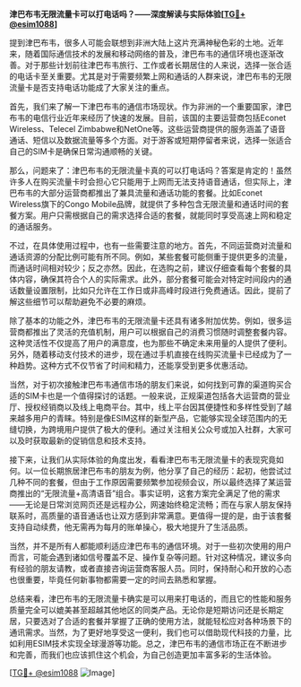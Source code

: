 **津巴布韦无限流量卡可以打电话吗？——深度解读与实际体验[[TG💪+ @esim1088](https://t.me/s/esim1088)]**

提到津巴布韦，很多人可能会联想到非洲大陆上这片充满神秘色彩的土地。近年来，随着国际通信技术的发展和移动网络的普及，津巴布韦的通信环境也逐渐改善。对于那些计划前往津巴布韦旅行、工作或者长期居住的人来说，选择一张合适的电话卡至关重要。尤其是对于需要频繁上网和通话的人群来说，津巴布韦的无限流量卡是否支持电话功能成了大家关注的重点。

首先，我们来了解一下津巴布韦的通信市场现状。作为非洲的一个重要国家，津巴布韦的电信行业近年来经历了快速的发展。目前，该国的主要运营商包括Econet Wireless、Telecel Zimbabwe和NetOne等。这些运营商提供的服务涵盖了语音通话、短信以及数据流量等多个方面。对于游客或短期停留者来说，选择一张适合自己的SIM卡是确保日常沟通顺畅的关键。

那么，问题来了：津巴布韦的无限流量卡真的可以打电话吗？答案是肯定的！虽然许多人在购买流量卡时会担心它只能用于上网而无法支持语音通话，但实际上，津巴布韦的大部分运营商都推出了兼具流量和通话功能的套餐。比如Econet Wireless旗下的Congo Mobile品牌，就提供了多种包含无限流量和通话时间的套餐方案。用户只需根据自己的需求选择合适的套餐，就能同时享受高速上网和稳定的通话服务。

不过，在具体使用过程中，也有一些需要注意的地方。首先，不同运营商对流量和通话资源的分配比例可能有所不同。例如，某些套餐可能侧重于提供更多的流量，而通话时间相对较少；反之亦然。因此，在选购之前，建议仔细查看每个套餐的具体内容，确保其符合个人的实际需求。此外，部分套餐可能会对特定时间段内的通话数量设置限制，比如只允许在工作日或非高峰时段进行免费通话。因此，提前了解这些细节可以帮助避免不必要的麻烦。

除了基本的功能之外，津巴布韦的无限流量卡还具有诸多附加优势。例如，很多运营商都推出了灵活的充值机制，用户可以根据自己的消费习惯随时调整套餐内容。这种灵活性不仅提高了用户的满意度，也为那些不确定未来用量的人提供了便利。另外，随着移动支付技术的进步，现在通过手机直接在线购买流量卡已经成为了一种趋势。这种方式不仅节省了时间和精力，还能享受到更多优惠活动。

当然，对于初次接触津巴布韦通信市场的朋友们来说，如何找到可靠的渠道购买合适的SIM卡也是一个值得探讨的话题。一般来说，正规渠道包括各大运营商的营业厅、授权经销商以及线上电商平台。其中，线上平台因其便捷性和多样性受到了越来越多用户的青睐。特别是像ESIM这样的新型产品，它能够实现全球范围内的无缝切换，为跨境用户提供了极大的便利。通过关注相关公众号或加入社群，大家可以及时获取最新的促销信息和技术支持。

接下来，让我们从实际体验的角度出发，看看津巴布韦无限流量卡的表现究竟如何。以一位长期旅居津巴布韦的朋友为例，他分享了自己的经历：起初，他尝试过几种不同的套餐，但由于工作原因需要频繁参加视频会议，所以最终选择了某运营商推出的“无限流量+高清语音”组合。事实证明，这套方案完全满足了他的需求——无论是日常浏览网页还是远程办公，网速始终稳定流畅；而在与家人朋友保持联系时，高质量的语音通话也让双方感到非常满意。更值得一提的是，由于该套餐支持自动续费，他无需再为每月的账单操心，极大地提升了生活品质。

当然，并不是所有人都能顺利适应津巴布韦的通信环境。对于一些初次使用的用户而言，可能会遇到诸如信号覆盖不足、操作复杂等问题。针对这种情况，建议多向有经验的朋友请教，或者直接咨询运营商客服人员。同时，保持耐心和开放的心态也很重要，毕竟任何新事物都需要一定的时间去熟悉和掌握。

总结来看，津巴布韦的无限流量卡确实是可以用来打电话的，而且它的性能和服务质量完全可以媲美甚至超越其他地区的同类产品。无论你是短期访问还是长期定居，只要选对了合适的套餐并掌握了正确的使用方法，就能轻松应对各种场景下的通讯需求。当然，为了更好地享受这一便利，我们也可以借助现代科技的力量，比如利用ESIM技术实现全球漫游等功能。总之，津巴布韦的通信市场正在不断进步和完善，而我们也应该抓住这个机会，为自己创造更加丰富多彩的生活体验。

[[TG💪+ @esim1088](https://t.me/s/esim1088) ![Image](https://i.postimg.cc/4NQfJmqS/Snipaste-2025-05-13-00-14-12.png)]